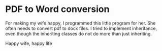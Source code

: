 # PDF to Word conversion

For making my wife happy, I programmed this little program for her. She often needs to convert pdf to docx files.
I tried to implement inheritance, even though the inheriting classes do not do more than just inheriting.


Happy wife, happy life